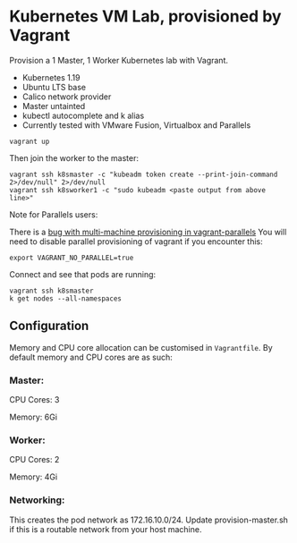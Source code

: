 # Kubernetes VM Lab, provisioned by Vagrant

Provision a 1 Master, 1 Worker Kubernetes lab with Vagrant.

- Kubernetes 1.19
- Ubuntu LTS base
- Calico network provider
- Master untainted
- kubectl autocomplete and k alias
- Currently tested with VMware Fusion, Virtualbox and Parallels

```
vagrant up
```

Then join the worker to the master:

```
vagrant ssh k8smaster -c "kubeadm token create --print-join-command 2>/dev/null" 2>/dev/null
vagrant ssh k8sworker1 -c "sudo kubeadm <paste output from above line>"
```

Note for Parallels users:

There is a [bug with multi-machine provisioning in vagrant-parallels][parallels-bug]
You will need to disable parallel provisioning of vagrant if you encounter this:

```
export VAGRANT_NO_PARALLEL=true
```

Connect and see that pods are running:

```
vagrant ssh k8smaster
k get nodes --all-namespaces
```

## Configuration

Memory and CPU core allocation can be customised in  `Vagrantfile`.
By default memory and CPU cores are as such:

### Master:

CPU Cores: 3

Memory: 6Gi

### Worker:

CPU Cores: 2

Memory: 4Gi
 

### Networking:

This creates the pod network as 172.16.10.0/24. Update provision-master.sh 
if this is a routable network from your host machine.

[parallels-bug]: https://github.com/Parallels/vagrant-parallels/issues/357
